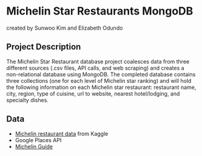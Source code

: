 # Michelin Star Restaurants MongoDB

created by Sunwoo Kim and Elizabeth Odundo

## Project Description

The Michelin Star Restaurant database project coalesces data from three different sources (.csv files, API calls, and web scraping) and creates a non-relational database using MongoDB. The completed database contains three collections (one for each level of Michelin star ranking) and will hold the following information on each Michelin star restaurant: restaurant name, city, region, type of cuisine, url to website, nearest hotel/lodging, and specialty dishes. 

## Data

* [Michelin restaurant data](https://www.kaggle.com/jackywang529/michelin-restaurants) from Kaggle
* Google Places API
* [Michelin Guide](https://guide.michelin.com/en/restaurants)



